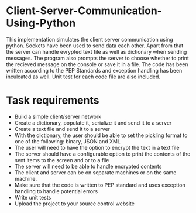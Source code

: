 # Client-Server-Communication-Using-Python

This implementation simulates the client server communication using python. Sockets have been used to send data each other. Apart from that the server can handle evrypted text file as well as dictionary when sending messages. The program also prompts the server to choose whether to print the recieved message on the console or save it in a file. The code has been written according to the PEP Standards and exception handling has been inculcated as well. Unit test for each code file are also included.


# Task requirements
- Build a simple client/server network
- Create a dictionary, populate it, serialize it and send it to a server
- Create a text file and send it to a server
- With the dictionary, the user should be able to set the pickling format to one of the following: binary, JSON and XML
- The user will need to have the option to encrypt the text in a text file
- The server should have a configurable option to print the contents of the sent items to the screen and or to a file
- The server will need to be able to handle encrypted contents
- The client and server can be on separate machines or on the same machine.
- Make sure that the code is written to PEP standard and uses exception handling to handle potential errors
- Write unit tests
- Upload the project to your source control website

